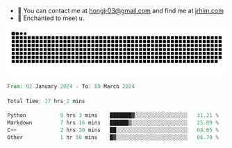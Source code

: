 - 📧 You can contact me at hongjr03@gmail.com and find me at [jrhim.com](https://jrhim.com/)
- 💜 Enchanted to meet u.

![snake_animation](https://raw.githubusercontent.com/hongjr03/hongjr03/output/github-contribution-grid-snake.svg)

<!--START_SECTION:waka-->

```rust
From: 02 January 2024 - To: 09 March 2024

Total Time: 27 hrs 2 mins

Python           9 hrs 3 mins    ███████▓░░░░░░░░░░░░░░░░░   31.21 %
Markdown         7 hrs 16 mins   ██████▒░░░░░░░░░░░░░░░░░░   25.09 %
C++              2 hrs 30 mins   ██░░░░░░░░░░░░░░░░░░░░░░░   08.65 %
Other            1 hr 58 mins    █▓░░░░░░░░░░░░░░░░░░░░░░░   06.79 %
```

<!--END_SECTION:waka-->
